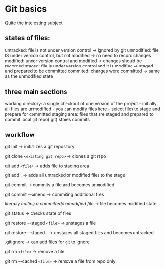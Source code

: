 #  Git basics
Quite the interesting subject

## states of files:
untracked: file is not under version control -> ignored by git
unmodified: file IS under version control, but not modified -> no need to record changes
modified: under version control and modified -> changes should be recorded
staged: file is under version control and it is modified -> staged and prepared to be committed
commited: changes were committed -> same as the unmodified state

## three main sections
working directory: a single checkout of one version of the project
    - initially all files are unmodified
    - you can modify files here
    - select files to stage and prepare for committed
staging area: files that are staged and prepared to commit
local git repo(.git) stores commits

## workflow
git init -> initializes a git repository

git clone ```<existing git repo>``` -> clones a git repo

git add ```<file>``` -> adds file to staging area

git add . -> adds all untracked or modified files to the stage

git commit -> commits a file and becomes unmodified

git commit --amend -> commiting additional files

*literally editing a committed/unmodified file* -> file becomes modified state

git status -> checks state of files

git restore --staged ```<file>``` -> unstages a file

git restore --staged . -> unstages all staged files and becomes 
untracked

.gitignore -> can add files for git to ignore

git rm ```<file>``` -> remove a file

git rm --cached ```<file>``` -> remove a file from repo only